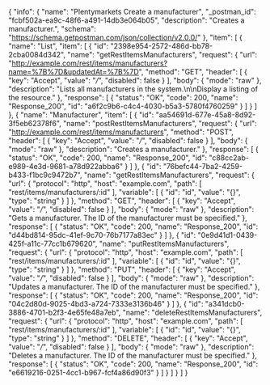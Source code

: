{
  "info": {
    "name": "Plentymarkets Create a manufacturer",
    "_postman_id": "fcbf502a-ea9c-48f6-a491-14db3e064b05",
    "description": "Creates a manufacturer.",
    "schema": "https://schema.getpostman.com/json/collection/v2.0.0/"
  },
  "item": [
    {
      "name": "List",
      "item": [
        {
          "id": "2398e954-2572-486d-bb78-2cba0084d342",
          "name": "getRestItemsManufacturers",
          "request": {
            "url": "http://example.com/rest/items/manufacturers?name=%7B%7D&updatedAt=%7B%7D",
            "method": "GET",
            "header": [
              {
                "key": "Accept",
                "value": "*/*",
                "disabled": false
              }
            ],
            "body": {
              "mode": "raw"
            },
            "description": "Lists all manufacturers in the system.\n\nDisplay a listing of the resource."
          },
          "response": [
            {
              "status": "OK",
              "code": 200,
              "name": "Response_200",
              "id": "a6f2c9b6-c4c4-4030-b5a3-5780f4760259"
            }
          ]
        }
      ]
    },
    {
      "name": "Manufacturer",
      "item": [
        {
          "id": "aa54691d-677e-45a8-8d92-3f5eb62378f6",
          "name": "postRestItemsManufacturers",
          "request": {
            "url": "http://example.com/rest/items/manufacturers",
            "method": "POST",
            "header": [
              {
                "key": "Accept",
                "value": "*/*",
                "disabled": false
              }
            ],
            "body": {
              "mode": "raw"
            },
            "description": "Creates a manufacturer."
          },
          "response": [
            {
              "status": "OK",
              "code": 200,
              "name": "Response_200",
              "id": "c88cc2ab-e989-4e3d-9681-a78d922abba6"
            }
          ]
        },
        {
          "id": "76befc44-7ba2-4259-b433-f1bc9c9472b7",
          "name": "getRestItemsManufacturers",
          "request": {
            "url": {
              "protocol": "http",
              "host": "example.com",
              "path": [
                "rest/items/manufacturers/:id"
              ],
              "variable": [
                {
                  "id": "id",
                  "value": "{}",
                  "type": "string"
                }
              ]
            },
            "method": "GET",
            "header": [
              {
                "key": "Accept",
                "value": "*/*",
                "disabled": false
              }
            ],
            "body": {
              "mode": "raw"
            },
            "description": "Gets a manufacturer. The ID of the manufacturer must be specified."
          },
          "response": [
            {
              "status": "OK",
              "code": 200,
              "name": "Response_200",
              "id": "d44bd814-95dc-41ef-9c70-76b7177a83ec"
            }
          ]
        },
        {
          "id": "0e9d41d1-0439-425f-a11c-77cc1b679620",
          "name": "putRestItemsManufacturers",
          "request": {
            "url": {
              "protocol": "http",
              "host": "example.com",
              "path": [
                "rest/items/manufacturers/:id"
              ],
              "variable": [
                {
                  "id": "id",
                  "value": "{}",
                  "type": "string"
                }
              ]
            },
            "method": "PUT",
            "header": [
              {
                "key": "Accept",
                "value": "*/*",
                "disabled": false
              }
            ],
            "body": {
              "mode": "raw"
            },
            "description": "Updates a manufacturer. The ID of the manufacturer must be specified."
          },
          "response": [
            {
              "status": "OK",
              "code": 200,
              "name": "Response_200",
              "id": "04c2d80d-9025-4bd3-a724-7333e3136b46"
            }
          ]
        },
        {
          "id": "a341dcb0-3886-4701-b2f3-4e65fe48a7eb",
          "name": "deleteRestItemsManufacturers",
          "request": {
            "url": {
              "protocol": "http",
              "host": "example.com",
              "path": [
                "rest/items/manufacturers/:id"
              ],
              "variable": [
                {
                  "id": "id",
                  "value": "{}",
                  "type": "string"
                }
              ]
            },
            "method": "DELETE",
            "header": [
              {
                "key": "Accept",
                "value": "*/*",
                "disabled": false
              }
            ],
            "body": {
              "mode": "raw"
            },
            "description": "Deletes a manufacturer. The ID of the manufacturer must be specified."
          },
          "response": [
            {
              "status": "OK",
              "code": 200,
              "name": "Response_200",
              "id": "e6619216-0251-4cc1-b967-fcf4a86d90f3"
            }
          ]
        }
      ]
    }
  ]
}